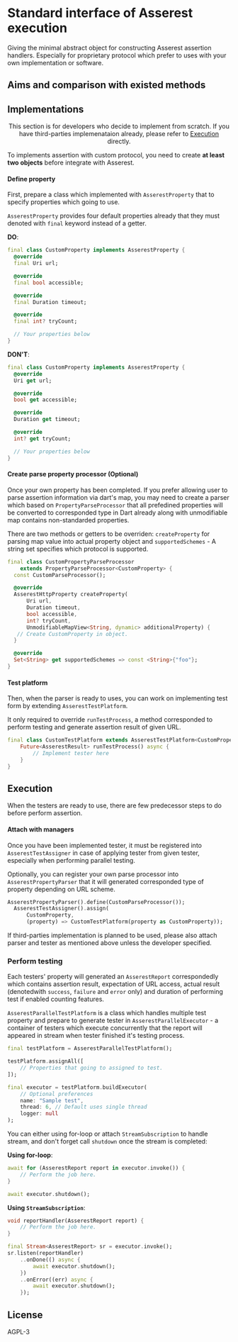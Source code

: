 # Standard interface of Asserest execution

Giving the minimal abstract object for constructing Asserest assertion handlers. Especially for proprietary protocol
which prefer to uses with your own implementation or software.

## Aims and comparison with existed methods

## Implementations

<p align="center">This section is for developers who decide to implement from scratch. If you have third-parties implemenataion
already, please refer to <a href="#execution">Execution</a> directly.</p>

To implements assertion with custom protocol, you need to create **at least two objects** before integrate with Asserest.

#### Define property

First, prepare a class which implemented with `AsserestProperty` that to specify properties which going to use.

`AsserestProperty` provides four default properties already that they must denoted with `final` keyword instead of a getter.

**DO**:

```dart
final class CustomProperty implements AsserestProperty {
  @override
  final Uri url;

  @override
  final bool accessible;

  @override
  final Duration timeout;

  @override
  final int? tryCount;

  // Your properties below
}
```

**DON'T**:

```dart
final class CustomProperty implements AsserestProperty {
  @override
  Uri get url;

  @override
  bool get accessible;

  @override
  Duration get timeout;

  @override
  int? get tryCount;

  // Your properties below
}
```

#### Create parse property processor (Optional)

Once your own property has been completed. If you prefer allowing user to parse assertion information via dart's map, you may need to create a parser which based on `PropertyParseProcessor` that all prefedined properties will be converted to corresponded type in Dart already along with unmodifiable map contains non-standarded properties.

There are two methods or getters to be overriden: `createProperty` for parsing map value into actual property object and `supportedSchemes` - A string set specifies which protocol is supported.

```dart
final class CustomPropertyParseProcessor
    extends PropertyParseProcessor<CustomProperty> {
  const CustomParseProcessor();

  @override
  AsserestHttpProperty createProperty(
      Uri url,
      Duration timeout,
      bool accessible,
      int? tryCount,
      UnmodifiableMapView<String, dynamic> additionalProperty) {
   // Create CustomProperty in object.
  }

  @override
  Set<String> get supportedSchemes => const <String>{"foo"};
}
```

#### Test platform

Then, when the parser is ready to uses, you can work on implementing test form by extending `AsserestTestPlatform`.

It only required to override `runTestProcess`, a method corresponded to perform testing and generate assertion result of given URL.

```dart
final class CustomTestPlatform extends AsserestTestPlatform<CustomProperty> {
    Future<AsserestResult> runTestProcess() async {
        // Implement tester here
    }
}
```

## Execution

When the testers are ready to use, there are few predecessor steps to do before perform assertion.

#### Attach with managers

Once you have been implemented tester, it must be registered into `AsserestTestAssigner` in case of applying tester from given tester, especially when performing parallel testing.

Optionally, you can register your own parse processor into `AsserestPropertyParser` that it will generated corresponded type of property depending on URL scheme.

```dart
AsserestPropertyParser().define(CustomParseProcessor());
  AsserestTestAssigner().assign(
      CustomProperty,
      (property) => CustomTestPlatform(property as CustomProperty));
```

If third-parties implementation is planned to be used, please also attach parser and tester as mentioned above unless the developer specified.

### Perform testing

Each testers' property will generated an `AsserestReport` correspondedly which contains assertion result, expectation of URL access, actual result (denotedwith `success`, `failure` and `error` only) and duration of performing test if enabled counting features.

`AsserestParallelTestPlatform` is a class which handles multiple test property and prepare to generate tester in `AsserestParallelExecutor` - a container of testers which execute concurrently that the report will appeared in stream when tester finished it's testing process.

```dart
final testPlatform = AsserestParallelTestPlatform();

testPlatform.assignAll([
    // Properties that going to assigned to test.
]);

final executor = testPlatform.buildExecutor(
    // Optional preferences
    name: "Sample test",
    thread: 6, // Default uses single thread
    logger: null
);
```

You can either using for-loop or attach `StreamSubscription` to handle stream, and don't forget call `shutdown` once the stream is completed:

**Using for-loop**:

```dart
await for (AsserestReport report in executor.invoke()) {
    // Perform the job here.
}

await executor.shutdown();
```

**Using `StreamSubscription`**:

```dart
void reportHandler(AsserestReport report) {
    // Perform the job here.
}

final Stream<AsserestReport> sr = executor.invoke();
sr.listen(reportHandler)
    ..onDone(() async {
        await executor.shutdown();
    })
    ..onError((err) async {
        await executor.shutdown();
    });
```

## License

AGPL-3
